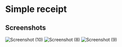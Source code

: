 # Simple receipt

## Screenshots
![Screenshot (10)](https://github.com/tttooii/simple-receipt/assets/19700222/0456f63c-4607-4534-b0fd-6d5b3077af4d)
![Screenshot (8)](https://github.com/tttooii/simple-receipt/assets/19700222/1fc6eaf8-b62f-4161-ac39-5f89e2f70004)
![Screenshot (9)](https://github.com/tttooii/simple-receipt/assets/19700222/bbfad818-96f1-4b78-afa8-e68268273d95)
